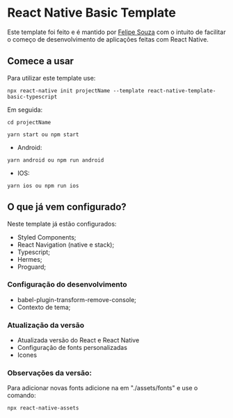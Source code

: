 # React Native Basic Template

Este template foi feito e é mantido por [Felipe Souza](https://github.com/jfelipesouza) com o intuito de facilitar o começo de desenvolvimento de aplicações feitas com React Native.


## Comece a usar
Para utilizar este template use:


```
npx react-native init projectName --template react-native-template-basic-typescript
```
Em seguida:

```
cd projectName
```

```
yarn start ou npm start
```

- Android: 
 
```
yarn android ou npm run android
```

- IOS:

```
yarn ios ou npm run ios
```

## O que já vem configurado?

Neste template já estão configurados:

- Styled Components;
- React Navigation (native e stack);
- Typescript;
- Hermes;
- Proguard;

### Configuração do desenvolvimento

- babel-plugin-transform-remove-console;
- Contexto de tema;


### Atualização da versão

- Atualizada versão do React e React Native  
- Configuração de fonts personalizadas
- Icones


### Observações da versão:

Para adicionar novas fonts adicione na em "./assets/fonts" e use o comando: 

```
npx react-native-assets
```